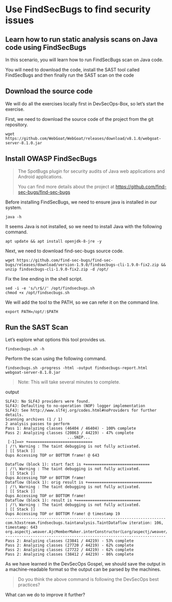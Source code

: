 Use FindSecBugs to find security issues
================================================================================

Learn how to run static analysis scans on Java code using FindSecBugs
--------------------------------------------------------------------------------

In this scenario, you will learn how to run FindSecBugs scan on Java code.

You will need to download the code, install the SAST tool called FindSecBugs and then finally run the SAST scan on the code

Download the source code
----------

We will do all the exercises locally first in DevSecOps-Box, so let’s start the exercise.

First, we need to download the source code of the project from the git repository.

```
wget https://github.com/WebGoat/WebGoat/releases/download/v8.1.0/webgoat-server-8.1.0.jar
```

Install OWASP FindSecBugs
----------
> The SpotBugs plugin for security audits of Java web applications and Android applications.
> 
> You can find more details about the project at https://github.com/find-sec-bugs/find-sec-bugs

Before installing FindSecBugs, we need to ensure java is installed in our system.

```
java -h
```
It seems Java is not installed, so we need to install Java with the following command.
```
apt update && apt install openjdk-8-jre -y
```
Next, we need to download find-sec-bugs source code.
```
wget https://github.com/find-sec-bugs/find-sec-bugs/releases/download/version-1.9.0/findsecbugs-cli-1.9.0-fix2.zip && unzip findsecbugs-cli-1.9.0-fix2.zip -d /opt/
```
Fix the line ending in the shell script.
```
sed -i -e 's/\r$//' /opt/findsecbugs.sh
chmod +x /opt/findsecbugs.sh
```
We will add the tool to the PATH, so we can refer it on the command line.
```
export PATH=/opt/:$PATH
```

Run the SAST Scan
----------------------------------------------------------------
Let’s explore what options this tool provides us.
```
findsecbugs.sh -h
```
Perform the scan using the following command.
```
findsecbugs.sh -progress -html -output findsecbugs-report.html webgoat-server-8.1.0.jar
```
> Note: This will take several minutes to complete.

output
```
SLF4J: No SLF4J providers were found.
SLF4J: Defaulting to no-operation (NOP) logger implementation
SLF4J: See http://www.slf4j.org/codes.html#noProviders for further details.
Scanning archives (1 / 1)
2 analysis passes to perform
Pass 1: Analyzing classes (46404 / 46404) - 100% complete
Pass 2: Analyzing classes (20863 / 44219) - 47% complete
                           ...SNIP...
 [-1]==> +============================
| /!\ Warning : The taint debugging is not fully activated.
| [[ Stack ]]
Oups Accessing TOP or BOTTOM frame! @ 643

Dataflow (block 1): start fact is +============================
| /!\ Warning : The taint debugging is not fully activated.
| [[ Stack ]]
Oups Accessing TOP or BOTTOM frame!
Dataflow (block 1): orig result is +============================
| /!\ Warning : The taint debugging is not fully activated.
| [[ Stack ]]
Oups Accessing TOP or BOTTOM frame!
Dataflow (block 1): result is +============================
| /!\ Warning : The taint debugging is not fully activated.
| [[ Stack ]]
Oups Accessing TOP or BOTTOM frame! @ timestamp 19
----------------------------------------------------------------------
com.h3xstream.findsecbugs.taintanalysis.TaintDataflow iteration: 106, timestamp: 643
org.aspectj.weaver.AjcMemberMaker.interConstructor(Lorg/aspectj/weaver/ResolvedType;Lorg/aspectj/weaver/ResolvedMember;Lorg/aspectj/weaver/UnresolvedType;)Lorg/aspectj/weaver/ResolvedMember;
----------------------------------------------------------------------
Pass 2: Analyzing classes (23841 / 44219) - 53% complete
Pass 2: Analyzing classes (27720 / 44219) - 62% complete
Pass 2: Analyzing classes (27722 / 44219) - 62% complete
Pass 2: Analyzing classes (38412 / 44219) - 86% complete
```
As we have learned in the DevSecOps Gospel, we should save the output in a machine-readable format so the output can be parsed by the machines.

> Do you think the above command is following the DevSecOps best practices?

What can we do to improve it further?